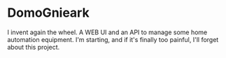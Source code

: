 # DomoGnieark

I invent again the wheel. A WEB UI and an API to manage some home automation equipment. I'm starting, and if it's finally too painful, I'll forget about this project.

